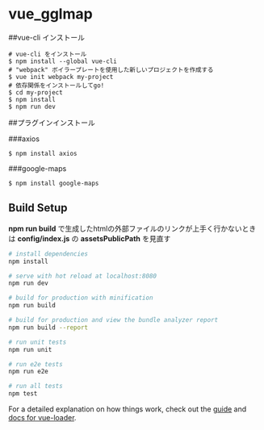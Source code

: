 # vue_gglmap

##vue-cli インストール
```
# vue-cli をインストール
$ npm install --global vue-cli
# "webpack" ボイラープレートを使用した新しいプロジェクトを作成する
$ vue init webpack my-project
# 依存関係をインストールしてgo!
$ cd my-project
$ npm install
$ npm run dev
```

##プラグインインストール

###axios
```
$ npm install axios
```

###google-maps
```
$ npm install google-maps
```

## Build Setup

**npm run build** で生成したhtmlの外部ファイルのリンクが上手く行かないときは **config/index.js** の **assetsPublicPath** を見直す

``` bash
# install dependencies
npm install

# serve with hot reload at localhost:8080
npm run dev

# build for production with minification
npm run build

# build for production and view the bundle analyzer report
npm run build --report

# run unit tests
npm run unit

# run e2e tests
npm run e2e

# run all tests
npm test
```

For a detailed explanation on how things work, check out the [guide](http://vuejs-templates.github.io/webpack/) and [docs for vue-loader](http://vuejs.github.io/vue-loader).
